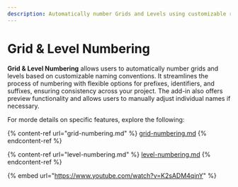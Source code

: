 ```yaml
---
description: Automatically number Grids and Levels using customizable rules.
---
```


# Grid & Level Numbering

**Grid & Level Numbering** allows users to automatically number grids and levels based on customizable naming conventions. It streamlines the process of numbering with flexible options for prefixes, identifiers, and suffixes, ensuring consistency across your project. The add-in also offers preview functionality and allows users to manually adjust individual names if necessary.

For morde details on specific features, explore the following:

{% content-ref url="grid-numbering.md" %}
[grid-numbering.md](grid-numbering.md)
{% endcontent-ref %}

{% content-ref url="level-numbering.md" %}
[level-numbering.md](level-numbering.md)
{% endcontent-ref %}

{% embed url="https://www.youtube.com/watch?v=K2sADM4qinY" %}
